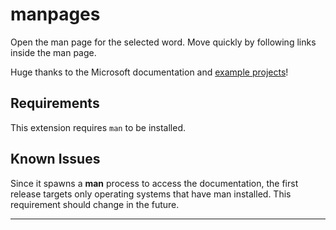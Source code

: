 # manpages 

Open the man page for the selected word. Move quickly by following links inside the man page.

Huge thanks to the Microsoft documentation and [example projects](https://github.com/Microsoft/vscode-extension-samples)!

## Requirements

This extension requires `man` to be installed. 

## Known Issues

Since it spawns a **man** process to access the documentation, the first release targets only operating systems that have man installed. This requirement should change in the future.

---